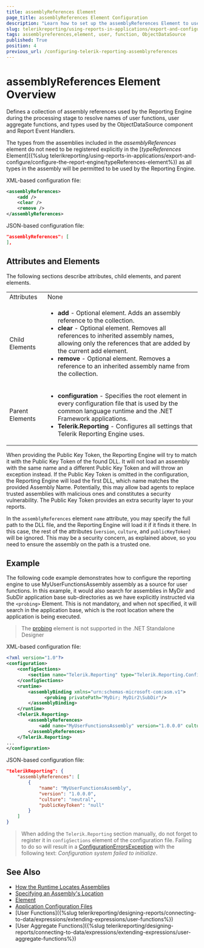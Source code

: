 ```yaml
---
title: assemblyReferences Element
page_title: assemblyReferences Element Configuration
description: "Learn how to set up the assemblyReferences Element to use custom user functions in the report and create ObjectDataSource components"
slug: telerikreporting/using-reports-in-applications/export-and-configure/configure-the-report-engine/assemblyreferences-element
tags: assemblyreferences,element, user, function, ObjectDataSource
published: True
position: 4
previous_url: /configuring-telerik-reporting-assemblyreferences
---
```


<style>
table th:first-of-type {
	width: 10%;
}
table th:nth-of-type(2) {
	width: 90%;
}
</style>

# assemblyReferences Element Overview

Defines a collection of assembly references used by the Reporting Engine during the processing stage to resolve names of user functions, user aggregate functions, and types used by the ObjectDataSource component and Report Event Handlers.

The types from the assemblies included in the _assemblyReferences_ element do not need to be registered explicitly in the [_typeReferences_ Element]({%slug telerikreporting/using-reports-in-applications/export-and-configure/configure-the-report-engine/typeReferences-element%}) as all types in the assembly will be permitted to be used by the Reporting Engine.

XML-based configuration file:

````XML
<assemblyReferences>
	<add />
	<clear />
	<remove />
</assemblyReferences>
````

JSON-based configuration file:

````JSON
"assemblyReferences": [
],
````

## Attributes and Elements

The following sections describe attributes, child elements, and parent elements.

|   |   |
| ------ | ------ |
|Attributes|None|
|Child Elements|<ul><li>__add__ - Optional element. Adds an assembly reference to the collection.</li><li>__clear__ - Optional element. Removes all references to inherited assembly names, allowing only the references that are added by the current add element.</li><li>__remove__ - Optional element. Removes a reference to an inherited assembly name from the collection.</li></ul>|
|Parent Elements|<ul><li>__configuration__ - Specifies the root element in every configuration file that is used by the common language runtime and the .NET Framework applications.</li><li>__Telerik.Reporting__ - Configures all settings that Telerik Reporting Engine uses.</li></ul>|

When providing the Public Key Token, the Reporting Engine will try to match it with the Public Key Token of the found DLL. It will not load an assembly with the same name and a different Public Key Token and will throw an exception instead. If the Public Key Token is omitted in the configuration, the Reporting Engine will load the first DLL, which name matches the provided Assembly Name. Potentially, this may allow bad agents to replace trusted assemblies with malicious ones and constitutes a security vulnerability. The Public Key Token provides an extra security layer to your reports.

In the `assemblyReferences` element `name` attribute, you may specify the full path to the DLL file, and the Reporting Engine will load it if it finds it there. In this case, the rest of the attributes (`version`, `culture`, and `publicKeyToken`) will be ignored. This may be a security concern, as explained above, so you need to ensure the assembly on the path is a trusted one.

## Example

The following code example demonstrates how to configure the reporting engine to use MyUserFunctionsAssembly assembly as a source for user functions. In this example, it would also search for assemblies in MyDir and SubDir application base sub-directories as we have explicitly instructed via the `<probing>` Element. This is not mandatory, and when not specified, it will search in the application base, which is the root location where the application is being executed.

> The [probing](https://learn.microsoft.com/en-us/dotnet/framework/configure-apps/file-schema/runtime/probing-element) element is not supported in the .NET Standalone Designer

XML-based configuration file:

````XML
<?xml version="1.0"?>
<configuration>
	<configSections>
		<section name="Telerik.Reporting" type="Telerik.Reporting.Configuration.ReportingConfigurationSection, Telerik.Reporting" allowLocation="true" allowDefinition="Everywhere" />
	</configSections>
	<runtime>
		<assemblyBinding xmlns="urn:schemas-microsoft-com:asm.v1">
			  <probing privatePath="MyDir; MyDir2\SubDir"/>
		</assemblyBinding>
	</runtime>
	<Telerik.Reporting>
		<assemblyReferences>
			<add name="MyUserFunctionsAssembly" version="1.0.0.0" culture="neutral" publicKeyToken ="null" />
		</assemblyReferences>
	</Telerik.Reporting>
...
</configuration>
````

JSON-based configuration file:

````JSON
"telerikReporting": {
	"assemblyReferences": [
		{
			"name": "MyUserFunctionsAssembly",
			"version": "1.0.0.0",
			"culture": "neutral",
			"publicKeyToken": "null"
		}
	]
}
````

> When adding the `Telerik.Reporting` section manually, do not forget to register it in `configSections` element of the configuration file. Failing to do so will result in a [ConfigurationErrorsException](https://learn.microsoft.com/en-us/dotnet/api/system.configuration.configurationerrorsexception?view=dotnet-plat-ext-7.0) with the following text: *Configuration system failed to initialize*.

## See Also

* [How the Runtime Locates Assemblies](https://learn.microsoft.com/en-us/dotnet/framework/deployment/how-the-runtime-locates-assemblies)
* [Specifying an Assembly's Location](https://learn.microsoft.com/en-us/dotnet/framework/configure-apps/specify-assembly-location)
* [<probing> Element](https://learn.microsoft.com/en-us/dotnet/framework/configure-apps/file-schema/runtime/probing-element)
* [Application Configuration Files](https://learn.microsoft.com/en-us/windows/win32/sbscs/application-configuration-files)
* [User Functions]({%slug telerikreporting/designing-reports/connecting-to-data/expressions/extending-expressions/user-functions%})
* [User Aggregate Functions]({%slug telerikreporting/designing-reports/connecting-to-data/expressions/extending-expressions/user-aggregate-functions%})
